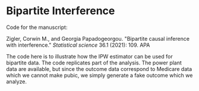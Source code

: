 # Bipartite Interference

Code for the manuscript:

Zigler, Corwin M., and Georgia Papadogeorgou. "Bipartite causal inference with interference." _Statistical science_ 36.1 (2021): 109.
APA	

The code here is to illustrate how the IPW estimator can be used for bipartite data. The code replicates part of the analysis. The power plant data are available, but since the outcome data correspond to Medicare data which we cannot make pubic, we simply generate a fake outcome which we analyze.

